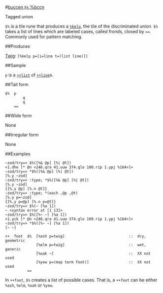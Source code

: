 #[buccen `$%` %bccn](#bccn)

Tagged union

`$%` is a tile rune that produces a [`%kelp`](), the tile of the discriminated union. `$%` takes a list of lines which are labeled cases, called fronds, closed by `==`. Commonly used for pattern matching.

##Produces

[Twig](): `[%kelp p=[i=line t=(list line)]]`

##Sample

`p` is a [`++list`]() of [`++line`]()s.

##Tall form

    $%  p
            q
            q
        ==

##Wide form

None

##Irregular form

None

##Examples

    ~zod/try=> $%([%& @p] [%| @t])
    <1.dhe [* @n <246.qra 41.uuw 374.glo 100.rip 1.ypj %164>]>
    ~zod/try=> *$%([%& @p] [%| @t])
    [%.y ~zod]
    ~zod/try=> :type; *$%([%& @p] [%| @t])
    [%.y ~zod]
    {[%.y @p] [%.n @t]}
    ~zod/try=> :type; *(each ,@p ,@t)
    [%.y p=~zod]
    {[%.y p=@p] [%.n p=@t]}
    ~zod/try=> $%(~ [%a 1])
    ~ <syntax error at [1 13]>
    ~zod/try=> $%([%~ ~] [%a 1])
    <1.yck [* @n <246.qra 41.uuw 374.glo 100.rip 1.ypj %164>]>
    ~zod/try=> *$%([%~ ~] [%a 1])
    [~ ~]


```
++  foot  $%  [%ash p=twig]                             ::  dry, geometric
              [%elm p=twig]                             ::  wet, generic
              [%oak ~]                                  ::  XX not used
              [%yew p=(map term foot)]                  ::  XX not used
          ==
```

In `++foot`, `$%` creates a list of possible cases. That is, a `++foot` can be either `%ash`, `%elm`, `%oak` or `%yew`.


